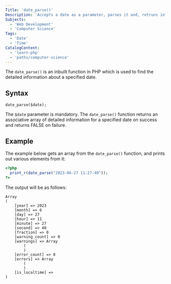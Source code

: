 ```yaml
---
Title: 'date_parse()'
Description: 'Accepts a date as a parameter, parses it and, retruns information about the given date in the form of an array.'
Subjects:
  - 'Web Development'
  - 'Computer Science'
Tags:
  - 'Date'
  - 'Time'
CatalogContent:
  - 'learn-php'
  - 'paths/computer-science'
---
```


The `date_parse()` is an inbuilt function in PHP which is used to find the detailed information about a specified date.

## Syntax

```pseudo
date_parse($date);
```

The `$date` parameter is mandatory. The `date_parse()` function returns an associative array of detailed information for a specified date on success and returns FALSE on failure.

## Example

The example below gets an array from the `date_parse()` function, and prints out various elements from it:

```php
<?php
  print_r(date_parse("2023-06-27 11:27:40"));
?>
```

The output will be as follows:

```shell
Array
(
    [year] => 2023
    [month] => 6
    [day] => 27
    [hour] => 11
    [minute] => 27
    [second] => 40
    [fraction] => 0
    [warning_count] => 0
    [warnings] => Array
        (
        )
    [error_count] => 0
    [errors] => Array
        (
        )
    [is_localtime] => 
)
```

